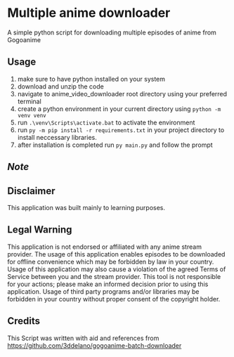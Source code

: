 # Multiple anime downloader

A simple python script for downloading multiple episodes of anime
from Gogoanime

## Usage

1. make sure to have python installed on your system
2. download and unzip the code
3. navigate to anime_video_downloader root directory using your preferred terminal
4. create a python environment in your current directory using `python -m venv venv`
5. run `.\venv\Scripts\activate.bat` to activate the environment
6. run `py -m pip install -r requirements.txt` in your project directory to install neccessary libraries.
7. after installation is completed run `py main.py` and follow the prompt

## *Note*


## Disclaimer

This application was built mainly to learning purposes.

## Legal Warning

This application is not endorsed or affiliated with any anime stream provider.
The usage of this application enables episodes to be downloaded for offline convenience which may be forbidden by
law in your country. Usage of this application may also cause a violation of the agreed Terms of Service between you
and the stream provider. This tool is not responsible for your actions; please make an informed decision prior to
using this application. Usage of third party programs and/or libraries may be forbidden in your country without proper
consent of the copyright holder.

## Credits

This Script was written with aid and references from https://github.com/3ddelano/gogoanime-batch-downloader
